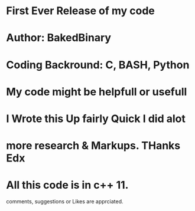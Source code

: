 #         First Ever Release of my code
#
#            Author: BakedBinary    
#  Coding Backround: C, BASH, Python
#
#			
#             My code might be helpfull or usefull
#             I Wrote this Up fairly Quick I did alot
#             more research & Markups. THanks Edx
#          
# 
#      All this code is in c++ 11. 


comments, suggestions  or Likes are apprciated.
